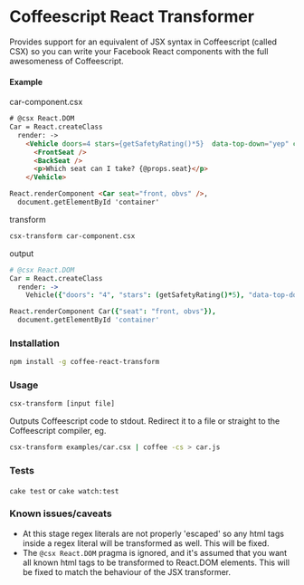 # Coffeescript React Transformer

Provides support for an equivalent of JSX syntax in Coffeescript (called CSX) so you can write your Facebook React components with the full awesomeness of Coffeescript.

#### Example

car-component.csx

```html
# @csx React.DOM 
Car = React.createClass
  render: ->
    <Vehicle doors=4 stars={getSafetyRating()*5}  data-top-down="yep" checked>
      <FrontSeat />
      <BackSeat />
      <p>Which seat can I take? {@props.seat}</p>
    </Vehicle>

React.renderComponent <Car seat="front, obvs" />,
  document.getElementById 'container'
```

transform

```bash
csx-transform car-component.csx
```

output

```coffeescript
# @csx React.DOM 
Car = React.createClass
  render: ->
    Vehicle({"doors": "4", "stars": (getSafetyRating()*5), "data-top-down": "yep", "checked": true}, FrontSeat(null), BackSeat(null), React.DOM.p(null, """Which seat can I take?""", (@props.seat)))

React.renderComponent Car({"seat": "front, obvs"}),
  document.getElementById 'container'
```

### Installation
```bash
npm install -g coffee-react-transform
```

### Usage

```bash
csx-transform [input file]
```
Outputs Coffeescript code to stdout. Redirect it to a file or straight to the Coffeescript compiler, eg.
```bash
csx-transform examples/car.csx | coffee -cs > car.js
```

### Tests

`cake test` or `cake watch:test`


### Known issues/caveats
- At this stage regex literals are not properly 'escaped' so any html tags inside a regex literal will be transformed as well. This will be fixed.
- The `@csx React.DOM` pragma is ignored, and it's assumed that you want all known html tags to be transformed to React.DOM elements. This will be fixed to match the behaviour of the JSX transformer.


